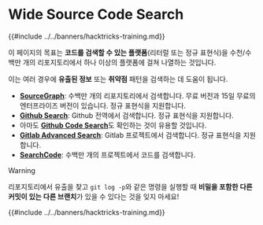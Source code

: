 # Wide Source Code Search

{{#include ../../banners/hacktricks-training.md}}

이 페이지의 목표는 **코드를 검색할 수 있는 플랫폼**(리터럴 또는 정규 표현식)을 수천/수백만 개의 리포지토리에서 하나 이상의 플랫폼에 걸쳐 나열하는 것입니다.

이는 여러 경우에 **유출된 정보** 또는 **취약점** 패턴을 검색하는 데 도움이 됩니다.

- [**SourceGraph**](https://sourcegraph.com/search): 수백만 개의 리포지토리에서 검색합니다. 무료 버전과 15일 무료의 엔터프라이즈 버전이 있습니다. 정규 표현식을 지원합니다.
- [**Github Search**](https://github.com/search): Github 전역에서 검색합니다. 정규 표현식을 지원합니다.
- 아마도 [**Github Code Search**](https://cs.github.com/)도 확인하는 것이 유용할 것입니다.
- [**Gitlab Advanced Search**](https://docs.gitlab.com/ee/user/search/advanced_search.html): Gitlab 프로젝트에서 검색합니다. 정규 표현식을 지원합니다.
- [**SearchCode**](https://searchcode.com/): 수백만 개의 프로젝트에서 코드를 검색합니다.

> [!WARNING]
> 리포지토리에서 유출을 찾고 `git log -p`와 같은 명령을 실행할 때 **비밀을 포함한 다른 커밋이 있는 다른 브랜치**가 있을 수 있다는 것을 잊지 마세요!

{{#include ../../banners/hacktricks-training.md}}
